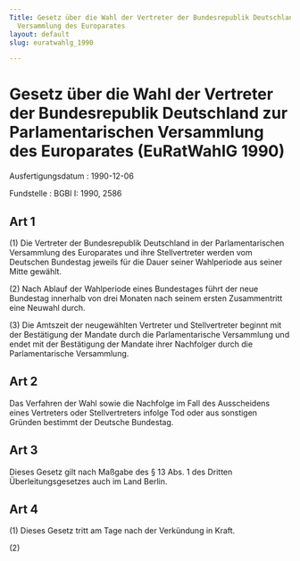 ```yaml
---
Title: Gesetz über die Wahl der Vertreter der Bundesrepublik Deutschland zur Parlamentarischen
  Versammlung des Europarates
layout: default
slug: euratwahlg_1990

---
```


# Gesetz über die Wahl der Vertreter der Bundesrepublik Deutschland zur Parlamentarischen Versammlung des Europarates (EuRatWahlG 1990)

Ausfertigungsdatum
:   1990-12-06

Fundstelle
:   BGBl I: 1990, 2586



## Art 1

(1) Die Vertreter der Bundesrepublik Deutschland in der
Parlamentarischen Versammlung des Europarates und ihre Stellvertreter
werden vom Deutschen Bundestag jeweils für die Dauer seiner
Wahlperiode aus seiner Mitte gewählt.

(2) Nach Ablauf der Wahlperiode eines Bundestages führt der neue
Bundestag innerhalb von drei Monaten nach seinem ersten Zusammentritt
eine Neuwahl durch.

(3) Die Amtszeit der neugewählten Vertreter und Stellvertreter beginnt
mit der Bestätigung der Mandate durch die Parlamentarische Versammlung
und endet mit der Bestätigung der Mandate ihrer Nachfolger durch die
Parlamentarische Versammlung.


## Art 2

Das Verfahren der Wahl sowie die Nachfolge im Fall des Ausscheidens
eines Vertreters oder Stellvertreters infolge Tod oder aus sonstigen
Gründen bestimmt der Deutsche Bundestag.


## Art 3

Dieses Gesetz gilt nach Maßgabe des § 13 Abs. 1 des Dritten
Überleitungsgesetzes auch im Land Berlin.


## Art 4

(1) Dieses Gesetz tritt am Tage nach der Verkündung in Kraft.

(2)

